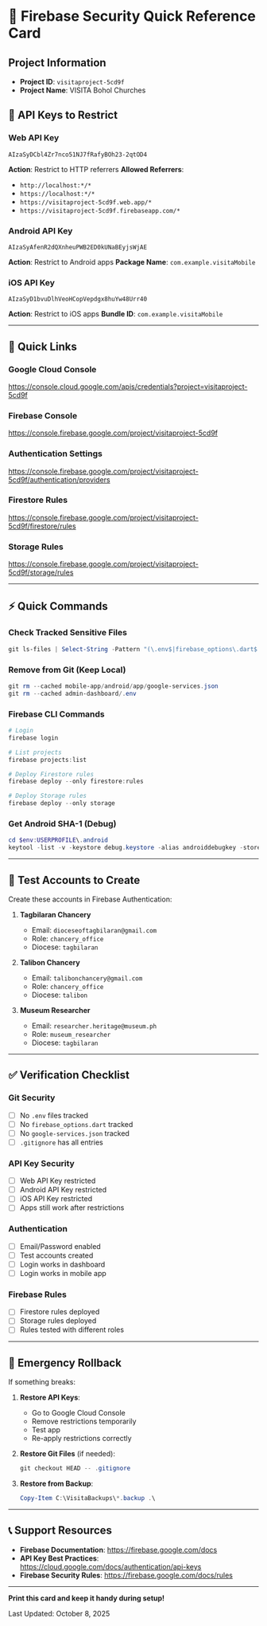 # 🔐 Firebase Security Quick Reference Card

## Project Information
- **Project ID**: `visitaproject-5cd9f`
- **Project Name**: VISITA Bohol Churches

## 🔑 API Keys to Restrict

### Web API Key
```
AIzaSyDCbl4Zr7nco51NJ7fRafyBOh23-2qtOD4
```
**Action**: Restrict to HTTP referrers
**Allowed Referrers**:
- `http://localhost:*/*`
- `https://localhost:*/*`
- `https://visitaproject-5cd9f.web.app/*`
- `https://visitaproject-5cd9f.firebaseapp.com/*`

### Android API Key
```
AIzaSyAfenR2dQXnheuPWB2ED0kUNaBEyjsWjAE
```
**Action**: Restrict to Android apps
**Package Name**: `com.example.visitaMobile`

### iOS API Key
```
AIzaSyD1bvuDlhVeoHCopVepdgx8huYw48Urr40
```
**Action**: Restrict to iOS apps
**Bundle ID**: `com.example.visitaMobile`

---

## 🔗 Quick Links

### Google Cloud Console
https://console.cloud.google.com/apis/credentials?project=visitaproject-5cd9f

### Firebase Console
https://console.firebase.google.com/project/visitaproject-5cd9f

### Authentication Settings
https://console.firebase.google.com/project/visitaproject-5cd9f/authentication/providers

### Firestore Rules
https://console.firebase.google.com/project/visitaproject-5cd9f/firestore/rules

### Storage Rules
https://console.firebase.google.com/project/visitaproject-5cd9f/storage/rules

---

## ⚡ Quick Commands

### Check Tracked Sensitive Files
```powershell
git ls-files | Select-String -Pattern "(\.env$|firebase_options\.dart$|google-services\.json$)"
```

### Remove from Git (Keep Local)
```powershell
git rm --cached mobile-app/android/app/google-services.json
git rm --cached admin-dashboard/.env
```

### Firebase CLI Commands
```powershell
# Login
firebase login

# List projects
firebase projects:list

# Deploy Firestore rules
firebase deploy --only firestore:rules

# Deploy Storage rules  
firebase deploy --only storage
```

### Get Android SHA-1 (Debug)
```powershell
cd $env:USERPROFILE\.android
keytool -list -v -keystore debug.keystore -alias androiddebugkey -storepass android
```

---

## 👥 Test Accounts to Create

Create these accounts in Firebase Authentication:

1. **Tagbilaran Chancery**
   - Email: `dioceseoftagbilaran@gmail.com`
   - Role: `chancery_office`
   - Diocese: `tagbilaran`

2. **Talibon Chancery**
   - Email: `talibonchancery@gmail.com`
   - Role: `chancery_office`
   - Diocese: `talibon`

3. **Museum Researcher**
   - Email: `researcher.heritage@museum.ph`
   - Role: `museum_researcher`
   - Diocese: `tagbilaran`

---

## ✅ Verification Checklist

### Git Security
- [ ] No `.env` files tracked
- [ ] No `firebase_options.dart` tracked
- [ ] No `google-services.json` tracked
- [ ] `.gitignore` has all entries

### API Key Security
- [ ] Web API Key restricted
- [ ] Android API Key restricted
- [ ] iOS API Key restricted
- [ ] Apps still work after restrictions

### Authentication
- [ ] Email/Password enabled
- [ ] Test accounts created
- [ ] Login works in dashboard
- [ ] Login works in mobile app

### Firebase Rules
- [ ] Firestore rules deployed
- [ ] Storage rules deployed
- [ ] Rules tested with different roles

---

## 🚨 Emergency Rollback

If something breaks:

1. **Restore API Keys**:
   - Go to Google Cloud Console
   - Remove restrictions temporarily
   - Test app
   - Re-apply restrictions correctly

2. **Restore Git Files** (if needed):
   ```powershell
   git checkout HEAD -- .gitignore
   ```

3. **Restore from Backup**:
   ```powershell
   Copy-Item C:\VisitaBackups\*.backup .\
   ```

---

## 📞 Support Resources

- **Firebase Documentation**: https://firebase.google.com/docs
- **API Key Best Practices**: https://cloud.google.com/docs/authentication/api-keys
- **Firebase Security Rules**: https://firebase.google.com/docs/rules

---

**Print this card and keep it handy during setup!**

Last Updated: October 8, 2025
